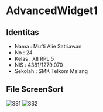 # AdvancedWidget1

## Identitas
* Nama : Mufti Alie Satriawan
* No : 24
* Kelas : XII RPL 5
* NIS : 4381/1279.070
* Sekolah : SMK Telkom Malang

## File ScreenSort
![SS1](http://imagizer.imageshack.us/a/img924/5915/50hLsb.png)
![SS2](http://imagizer.imageshack.us/a/img921/2032/gJbMk2.png)
